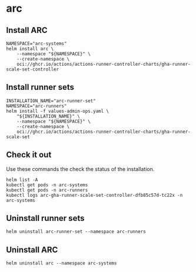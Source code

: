 # arc
## Install ARC
```
NAMESPACE="arc-systems"
helm install arc \
    --namespace "${NAMESPACE}" \
    --create-namespace \
    oci://ghcr.io/actions/actions-runner-controller-charts/gha-runner-scale-set-controller
```

## Install runner sets
```
INSTALLATION_NAME="arc-runner-set"
NAMESPACE="arc-runners"
helm install -f values-admin-ops.yaml \
    "${INSTALLATION_NAME}" \
    --namespace "${NAMESPACE}" \
    --create-namespace \
    oci://ghcr.io/actions/actions-runner-controller-charts/gha-runner-scale-set
```

## Check it out
Use these commands the check the status of the installation.  
```
helm list -A
kubectl get pods -n arc-systems
kubectl get pods -n arc-runners
kubectl logs arc-gha-runner-scale-set-controller-dfb85c57d-tc22x -n arc-systems
```

## Uninstall runner sets
```
helm uninstall arc-runner-set --namespace arc-runners
```

## Uninstall ARC
```
helm uninstall arc --namespace arc-systems
```
